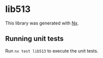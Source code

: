 # lib513

This library was generated with [Nx](https://nx.dev).

## Running unit tests

Run `nx test lib513` to execute the unit tests.
